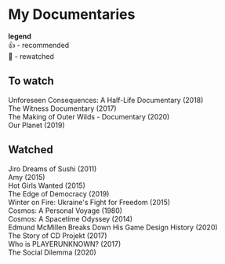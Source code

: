 # My Documentaries

**legend**  
👍 - recommended  
🔄 - rewatched  

## To watch
Unforeseen Consequences: A Half-Life Documentary (2018)     
The Witness Documentary (2017)       
The Making of Outer Wilds - Documentary (2020)      
Our Planet (2019)       

## Watched
Jiro Dreams of Sushi (2011)  
Amy (2015)  
Hot Girls Wanted (2015)   
The Edge of Democracy (2019)  
Winter on Fire: Ukraine's Fight for Freedom (2015)  
Cosmos: A Personal Voyage (1980)  
Cosmos: A Spacetime Odyssey (2014)  
Edmund McMillen Breaks Down His Game Design History (2020)  
The Story of CD Projekt (2017)  
Who is PLAYERUNKNOWN? (2017)  
The Social Dilemma (2020)
